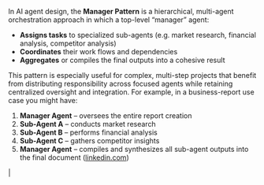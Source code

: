 In AI agent design, the **Manager Pattern** is a hierarchical, multi-agent orchestration approach in which a top-level “manager” agent:

* **Assigns tasks** to specialized sub-agents (e.g. market research, financial analysis, competitor analysis)
* **Coordinates** their work flows and dependencies
* **Aggregates** or compiles the final outputs into a cohesive result

This pattern is especially useful for complex, multi-step projects that benefit from distributing responsibility across focused agents while retaining centralized oversight and integration. For example, in a business-report use case you might have:

1. **Manager Agent** – oversees the entire report creation
2. **Sub-Agent A** – conducts market research
3. **Sub-Agent B** – performs financial analysis
4. **Sub-Agent C** – gathers competitor insights
5. **Manager Agent** – compiles and synthesizes all sub-agent outputs into the final document ([linkedin.com][1])

[1]: https://www.linkedin.com/pulse/ai-agents-uncovered-must-know-summary-design-patterns-otim-fredrick-yazbf?utm_source=chatgpt.com "AI Agents Uncovered: Must-Know Summary, Design Patterns, and ..."
                        |